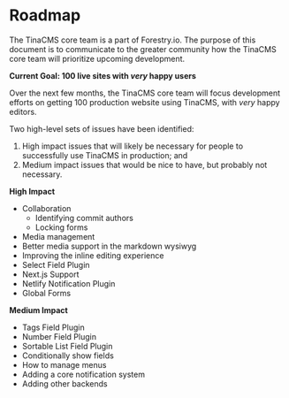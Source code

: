 # Roadmap

The TinaCMS core team is a part of Forestry.io. The purpose of
this document is to communicate to the greater community how the
TinaCMS core team will prioritize upcoming development.

**Current Goal: 100 live sites with _very_ happy users**

Over the next few months, the TinaCMS core team will focus
development efforts on getting 100 production website using
TinaCMS, with _very_ happy editors.

Two high-level sets of issues have been identified:

1. High impact issues that will likely be necessary for people to successfully
   use TinaCMS in production; and
2. Medium impact issues that would be nice to have, but probably not necessary.

**High Impact**

- Collaboration
  - Identifying commit authors
  - Locking forms
- Media management
- Better media support in the markdown wysiwyg
- Improving the inline editing experience
- Select Field Plugin
- Next.js Support
- Netlify Notification Plugin
- Global Forms

**Medium Impact**

- Tags Field Plugin
- Number Field Plugin
- Sortable List Field Plugin
- Conditionally show fields
- How to manage menus
- Adding a core notification system
- Adding other backends
